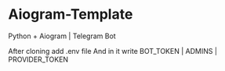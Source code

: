 # Aiogram-Template
Python + Aiogram | Telegram Bot

After cloning add .env file
And in it write BOT_TOKEN | ADMINS | PROVIDER_TOKEN

